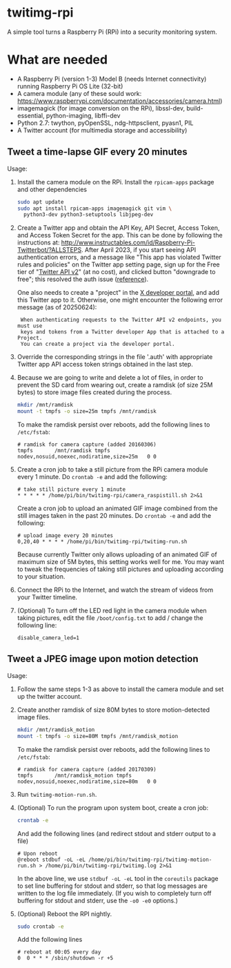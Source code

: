 # twitimg-rpi

A simple tool turns a Raspberry Pi (RPi) into a security monitoring system.

# What are needed

- A Raspberry Pi (version 1-3) Model B (needs Internet connectivity) running
  Raspberry Pi OS Lite (32-bit)
- A camera module (any of these sould work:
  <https://www.raspberrypi.com/documentation/accessories/camera.html>)
- imagemagick (for image conversion on the RPi), libssl-dev, build-essential,
  python-imaging, libffi-dev
- Python 2.7: twython, pyOpenSSL, ndg-httpsclient, pyasn1, PIL
- A Twitter account (for multimedia storage and accessibility)

## Tweet a time-lapse GIF every 20 minutes

Usage:

1. Install the camera module on the RPi. Install the `rpicam-apps` package and
   other dependencies

   ```bash
   sudo apt update
   sudo apt install rpicam-apps imagemagick git vim \
     python3-dev python3-setuptools libjpeg-dev
   ```

2. Create a Twitter app and obtain the API Key, API Secret, Access Token, and
   Access Token Secret for the app. This can be done by following the
   instructions at:
   <http://www.instructables.com/id/Raspberry-Pi-Twitterbot/?ALLSTEPS>. After
   April 2023, if you start seeing API authentication errors, and a message like
   "This app has violated Twitter rules and policies" on the Twitter app setting
   page, sign up for the Free tier of "[Twitter API
   v2](https://developer.x.com/en/portal/products)" (at no cost), and clicked
   button "downgrade to free"; this resolved the auth issue
   ([reference](https://twittercommunity.com/t/this-app-has-violated-twitter-rules-and-policies/191204/10)).

   One also needs to create a "project" in the [X developer
   portal](https://developer.x.com/en/portal/dashboard), and add this Twitter
   app to it. Otherwise, one might encounter the following error message (as of
   20250624):

   ```text
    When authenticating requests to the Twitter API v2 endpoints, you must use
    keys and tokens from a Twitter developer App that is attached to a Project.
    You can create a project via the developer portal.
   ```

3. Override the corresponding strings in the file '.auth' with appropriate
   Twitter app API access token strings obtained in the last step.

4. Because we are going to write and delete a lot of files, in order to prevent
   the SD card from wearing out, create a ramdisk (of size 25M bytes) to store
   image files created during the process.

   ```bash
   mkdir /mnt/ramdisk
   mount -t tmpfs -o size=25m tmpfs /mnt/ramdisk
   ```

   To make the ramdisk persist over reboots, add the following lines to
   `/etc/fstab`:

   ```text
   # ramdisk for camera capture (added 20160306)
   tmpfs       /mnt/ramdisk tmpfs   nodev,nosuid,noexec,nodiratime,size=25m   0 0
   ```

5. Create a cron job to take a still picture from the RPi camera module every 1
   minute. Do `crontab -e` and add the following:

   ```text
   # take still picture every 1 minute
   * * * * * /home/pi/bin/twitimg-rpi/camera_raspistill.sh 2>&1
   ```

   Create a cron job to upload an animated GIF image combined from the still
   images taken in the past 20 minutes. Do `crontab -e` and add the following:

   ```text
   # upload image every 20 minutes
   0,20,40 * * * * /home/pi/bin/twitimg-rpi/twitimg-run.sh
   ```

   Because currently Twitter only allows uploading of an animated GIF of maximum
   size of 5M bytes, this setting works well for me. You may want to tweak the
   frequencies of taking still pictures and uploading according to your
   situation.

6. Connect the RPi to the Internet, and watch the stream of videos from your
   Twitter timeline.

7. (Optional) To turn off the LED red light in the camera module when taking
   pictures, edit the file `/boot/config.txt` to add / change the following line:

   ```text
   disable_camera_led=1
   ```

## Tweet a JPEG image upon motion detection

Usage:

1. Follow the same steps 1-3 as above to install the camera module and set up
   the twitter account.

2. Create another ramdisk of size 80M bytes to store motion-detected image
   files.

   ```bash
   mkdir /mnt/ramdisk_motion
   mount -t tmpfs -o size=80M tmpfs /mnt/ramdisk_motion 
   ```

   To make the ramdisk persist over reboots, add the following lines to
   `/etc/fstab`:

   ```text
   # ramdisk for camera capture (added 20170309)
   tmpfs       /mnt/ramdisk_motion tmpfs   nodev,nosuid,noexec,nodiratime,size=80m   0 0
   ```

3. Run `twitimg-motion-run.sh`.

4. (Optional) To run the program upon system boot, create a cron job:

   ```bash
   crontab -e
   ```

   And add the following lines (and redirect stdout and stderr output to a file)

   ```text
   # Upon reboot
   @reboot stdbuf -oL -eL /home/pi/bin/twitimg-rpi/twitimg-motion-run.sh > /home/pi/bin/twitimg-rpi/twitimg.log 2>&1
   ```

   In the above line, we use `stdbuf -oL -eL` tool in the `coreutils` package to
   set line buffering for stdout and stderr, so that log messages are written to
   the log file immediately. (If you wish to completely turn off buffering for
   stdout and stderr, use the `-o0 -e0` options.)

5. (Optional) Reboot the RPI nightly.

   ```bash
   sudo crontab -e
   ```

   Add the following lines

   ```text
   # reboot at 00:05 every day
   0  0 * * * /sbin/shutdown -r +5 
   ```
